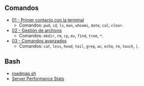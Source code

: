 
## Comandos

- [01 - Primer contacto con la terminal](ejercicios/01%20-%20Primer%20contacto%20con%20la%20terminal.md)
	- Comandos: `pwd`, `cd`, `ls`, `man`, `whoami`, `date`, `cal`, `clear`.
- [02 - Gestión de archivos](ejercicios/02%20-%20Gestión%20de%20archivos.md)
	- Comandos: `mkdir`, `rm`, `cp`, `mv`, `find`, `tree`, `*`.
- [03 - Comandos avanzados](ejercicios/03%20-%20Comandos%20avanzados.md)
	- Comandos: `cat`, `less`, `head`, `tail`, `grep`, `wc`, `echo`, `rm`, `touch`, `|`.

## Bash
- [roadmap.sh](https://roadmap.sh/projects/server-stats)
- [Server Performance Stats](server-performance-stats)

